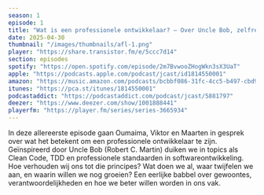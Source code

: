 ```yaml
---
season: 1
episode: 1
title: "Wat is een professionele ontwikkelaar? – Over Uncle Bob, zelfreflectie en groei als developer"
date: 2025-04-30
thumbnail: "/images/thumbnails/afl-1.png"
player: "https://share.transistor.fm/e/5ccc7d14"
section: episodes
spotify: "https://open.spotify.com/episode/2m7BvwooZHogWkn3sX3UaT"
apple: "https://podcasts.apple.com/podcast/jcast/id1814550001"
amazon: "https://music.amazon.com/podcasts/bcbbf086-31fc-4cc5-b497-cbd9600ae48f"         
itunes: "https://pca.st/itunes/1814550001"
podcastaddict: "https://podcastaddict.com/podcast/jcast/5881797"
deezer: "https://www.deezer.com/show/1001888441"
playerfm: "https://player.fm/series/series-3665934"
---
```

In deze allereerste episode gaan Oumaima, Viktor en Maarten in gesprek over wat het betekent om een professionele ontwikkelaar te zijn.
Geïnspireerd door Uncle Bob (Robert C. Martin) duiken we in topics als Clean Code, TDD en professionele standaarden in softwareontwikkeling. 
Hoe verhouden wij ons tot die principes? Wat doen we al, waar twijfelen we aan, en waarin willen we nog groeien? 
Een eerlijke babbel over gewoontes, verantwoordelijkheden en hoe we beter willen worden in ons vak.
